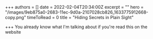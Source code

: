 +++
authors = []
date = 2022-02-04T20:34:00Z
excerpt = ""
hero = "/images/9eb875a0-2683-11ec-9d0a-2107028cb826_1633775912668-copy.png"
timeToRead = 0
title = "Hiding Secrets in Plain Sight"

+++
You already know what I'm talking about if you're read this on the website